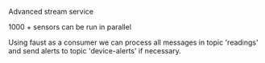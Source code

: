 Advanced stream service

1000 + sensors can be run in parallel

Using faust as a consumer we can process all messages in topic 'readings' and send alerts to topic 'device-alerts' if necessary.